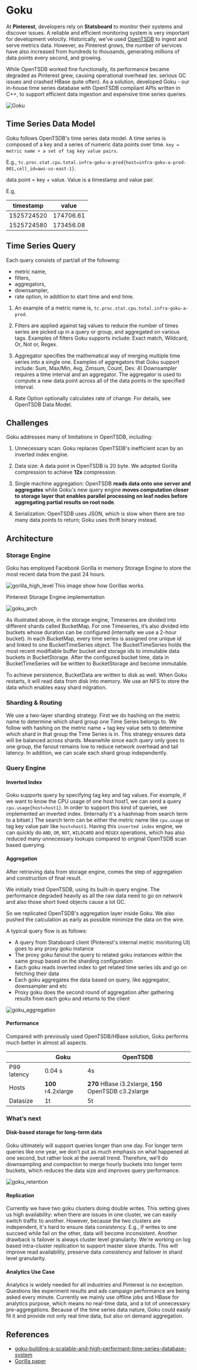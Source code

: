 # Goku


At **Pinterest**, developers rely on **Statsboard** to monitor their systems and discover issues. A reliable and efficient monitoring system is very important for development velocity. Historically, we've used [OpenTSDB](http://opentsdb.net/) to ingest and serve metrics data. However, as Pinterest grows, the number of services have also increased from hundreds to thousands, generating millions of data points every second, and growing.


While OpenTSDB worked fine functionally, its performance became degraded as Pinterest grew, causing operational overhead (ex. serious GC issues and crashed HBase quite often). As a solution, developed Goku - our in-house time series database with OpenTSDB compliant APIs written in C++, to support efficient data ingestion and expensive time series queries.

![Goku](../../images/databases/goku.webp)


## Time Series Data Model

Goku follows OpenTSDB's time series data model. A time series is composed of a key and a series of numeric data points over time. `key = metric name + a set of tag key value pairs`. 

E.g., `tc.proc.stat.cpu.total.infra-goku-a-prod{host=infra-goku-a-prod-001,cell_id=aws-us-east-1}`. 

data point = key + value. Value is a timestamp and value pair. 

E.g,

| timestamp | value |
| --- | --- |
| 1525724520 | 174706.61 |
| 1525724580 | 173456.08 |


## Time Series Query

Each query consists of part/all of the following: 

- metric name,
- filters,
- aggregators,
- downsampler,
- rate option, in addition to start time and end time.

1) An example of a metric name is, `tc.proc.stat.cpu.total.infra-goku-a-prod`.

2) Filters are applied against tag values to reduce the number of times series are picked up in a query or group, and aggregated on various tags. Examples of filters Goku supports include: Exact match, Wildcard, Or, Not or, Regex.

3) Aggregator specifies the mathematical way of merging multiple time series into a single one. Examples of aggregators that Goku support include: Sum, Max/Min, Avg, Zimsum, Count, Dev. 4) Downsampler requires a time interval and an aggregator. The aggregator is used to compute a new data point across all of the data points in the specified interval.

4) Rate Option optionally calculates rate of change. For details, see OpenTSDB Data Model.


## Challenges

Goku addresses many of limitations in OpenTSDB, including:

1) Unnecessary scan: Goku replaces OpenTSDB's inefficient scan by an inverted index engine.

2) Data size: A data point in OpenTSDB is 20 byte. We adopted Gorilla compression to achieve **12x** compression.

3) Single machine aggregation: OpenTSDB **reads data onto one server and aggregates** while Goku's new query engine **moves computation closer to storage layer that enables parallel processing on leaf nodes before aggregating partial results on root node**.

4) Serialization: OpenTSDB uses JSON, which is slow when there are too many data points to return; Goku uses thrift binary instead.


## Architecture

### Storage Engine

Goku has employed Facebook Gorilla in memory Storage Engine to store the most recent data from the past 24 hours.

![gorilla_high_level](../../images/databases/gorilla_high_level.png)
This image show how Gorillas works.

Pinterest Storage Engine implementation

![goku_arch](../../images/databases/goku_arch.webp)

As illustrated above, in the storage engine, Timeseries are divided into different shards called BucketMap. For one Timeseries, it’s also divided into buckets whose duration can be configured (internally we use a 2-hour bucket). In each BucketMap, every time series is assigned one unique id and linked to one BucketTimeSeries object. The BucketTimeSeries holds the most recent modifiable buffer bucket and storage ids to immutable data buckets in BucketStorage. After the configured bucket time, data in BucketTimeSeries will be written to BucketStorage and become immutable.

To achieve persistence, BucketData are written to disk as well. When Goku restarts, it will read data from disk into memory. We use an NFS to store the data which enables easy shard migration.


### Sharding & Routing

We use a two-layer sharding strategy. First we do hashing on the metric name to determine which shard group one Time Series belongs to. We follow with hashing on the metric name + tag key value sets to determine which shard in that group the Time Series is in. This strategy ensures data will be balanced across shards. Meanwhile since each query only goes to one group, the fanout remains low to reduce network overhead and tail latency. In addition, we can scale each shard group independently.

### Query Engine

#### Inverted Index

Goku supports query by specifying tag key and tag values. For example, if we want to know the CPU usage of one host host1, we can send a query `cpu.usage{host=host1}`. In order to support this kind of queries, we implemented an inverted index. (Internally it's a hashmap from search term to a bitset.) The search term can be either the metric name like `cpu.usage` or tag key value pair like `host=host1`. Having this `inverted index` engine, we can quickly do `AND`, `OR`, `NOT`, `WILDCARD` and `REGEX` operations, which has also reduced many unnecessary lookups compared to original OpenTSDB scan based querying.

#### Aggregation

After retrieving data from storage engine, comes the step of aggregation and construction of final result.

We initially tried OpenTSDB, using its built-in query engine. The performance degraded heavily as all the raw data need to go on network and also those short lived objects cause a lot GC.

So we replicated OpenTSDB's aggregation layer inside Goku. We also pushed the calculation as early as possible minimize the data on the wire.

A typical query flow is as follows:

- A query from Statsboard client (Pinterest's internal metric monitoring UI) goes to any proxy goku instance
- The proxy goku fanout the query to related goku instances within the same group based on the sharding configuration
- Each goku reads inverted index to get related time series ids and go on fetching their data
- Each goku aggregates the data based on query, like aggregator, downsampler and etc
- Proxy goku does the second round of aggregation after gathering results from each goku and returns to the client

![goku_aggregation](../../images/databases/goku_aggregation.webp)


#### Performance

Compared with previously used OpenTSDB/HBase solution, Goku performs much better in almost all aspects.


|     | Goku | OpenTSDB |
| --- | --- | --- |
| P99 latency | 0.04 s | 4s |
| Hosts | **100** r4.2xlarge | **270** HBase i3.2xlarge, **150** OpenTSDB c3.2xlarge |
| Datasize | 1t | 5t |


### What’s next

#### Disk-based storage for long-term data

Goku ultimately will support queries longer than one day. For longer term queries like one year, we don't put as much emphasis on what happened at one second, but rather look at the overall trend. Therefore, we’ll do downsampling and compaction to merge hourly buckets into longer term buckets, which reduces the data size and improves query performance.

![goku_retention](../../images/databases/goku_retention.webp)

#### Replication

Currently we have two goku clusters doing double writes. This setting gives us high availability: when there are issues in one cluster, we can easily switch traffic to another. However, because the two clusters are independent, it's hard to ensure data consistency. E.g., if writes to one succeed while fail on the other, data will become inconsistent. Another drawback is failover is always cluster level granularity. We're working on log based intra-cluster replication to support master slave shards. This will improve read availability, preserve data consistency and failover in shard level granularity.

#### Analytics Use Case

Analytics is widely needed for all industries and Pinterest is no exception. Questions like experiment results and ads campaign performance are being asked every minute. Currently we mainly use offline jobs and HBase for analytics purpose, which means no real-time data, and a lot of unnecessary pre-aggregations. Because of the time series data nature, Goku could easily fit it and provide not only real time data, but also on demand aggregation.







## References
- [goku-building-a-scalable-and-high-performant-time-series-database-system](https://medium.com/pinterest-engineering/goku-building-a-scalable-and-high-performant-time-series-database-system-a8ff5758a181)
- [Gorilla paper](https://www.vldb.org/pvldb/vol8/p1816-teller.pdf)

